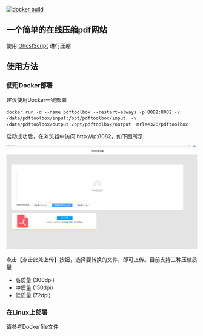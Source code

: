 
[![docker build](https://github.com/lixiaofei123/pdftoolbox/actions/workflows/docker.yml/badge.svg)](https://github.com/lixiaofei123/pdftoolbox/actions/workflows/docker.yml)

## 一个简单的在线压缩pdf网站

使用 [GhostScript](https://www.ghostscript.com) 进行压缩

## 使用方法

### 使用Docker部署

建议使用Docker一键部署

```
docker run -d --name pdftoolbox --restart=always -p 8082:8082 -v /data/pdftoolbox/input:/opt/pdftoolbox/input  -v /data/pdftoolbox/output:/opt/pdftoolbox/output  mrlee326/pdftoolbox
```

启动成功后，在浏览器中访问 http://ip:8082，如下图所示

![pdf在线压缩首页](./images/index.jpg)

点击【点击此处上传】按钮，选择要转换的文件，即可上传。目前支持三种压缩质量
 - 高质量 (300dpi)
 - 中质量 (150dpi)
 - 低质量 (72dpi)

### 在Linux上部署

请参考Dockerfile文件





